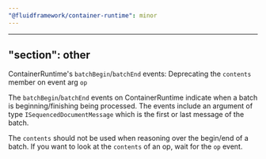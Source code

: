 ```yaml
---
"@fluidframework/container-runtime": minor
---
```

---
"section": other
---

ContainerRuntime's `batchBegin`/`batchEnd` events: Deprecating the `contents` member on event arg `op`

The `batchBegin`/`batchEnd` events on ContainerRuntime indicate when a batch is beginning/finishing being processed.
The events include an argument of type `ISequencedDocumentMessage` which is the first or last message of the batch.

The `contents` should not be used when reasoning over the begin/end of a batch.
If you want to look at the `contents` of an op, wait for the `op` event.
